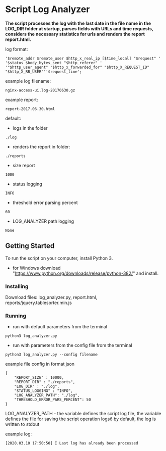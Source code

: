 # Script Log Analyzer

**The script processes the log with the last date in the file name in the LOG_DIR folder at startup, parses fields with URLs 
and time requests, considers the necessary statistics for urls and renders the report report.html.**

log format:
```
'$remote_addr $remote_user $http_x_real_ip [$time_local] "$request" '
'$status $body_bytes_sent "$http_referer" '
'"$http_user_agent" "$http_x_forwarded_for" "$http_X_REQUEST_ID" "$http_X_RB_USER"''$request_time';
```
example log filename: 
```
nginx-access-ui.log-20170630.gz
```
example report:
```
report-2017.06.30.html
```
default: 
* logs in the folder 
```
./log
```
* renders the report in folder:
```
./reports
```
* size report
```
1000
```
* status logging
```
INFO
```
* threshold error parsing percent
```
60
```
* LOG_ANALYZER path logging
```
None
```
## Getting Started

To run the script on your computer, install Python 3.
* for Windows download "https://www.python.org/downloads/release/python-382/" and install.
 
### Installing

Download files: log_analyzer.py, report.html, reports/jquery.tablesorter.min.js

### Running

* run with default parameters from the terminal
```
python3 log_analyzer.py
```
* run with parameters from the config file from the terminal
```
python3 log_analyzer.py --config filename
```

example file config in format json
```
{
    "REPORT_SIZE" : 10000,
    "REPORT_DIR" : "./reports",
    "LOG_DIR" : "./log",
    "STATUS_LOGGING" : "INFO",
    "LOG_ANALYZER_PATH": "./log",
    "THRESHOLD_ERROR_PARS_PERCENT": 50
}
```
LOG_ANALYZER_PATH - the variable defines the script log file, the variable defines the file for saving the script operation logsб
by default, the log is written to stdout

example log:
```
[2020.03.10 17:50:50] I Last log has already been processed
```


